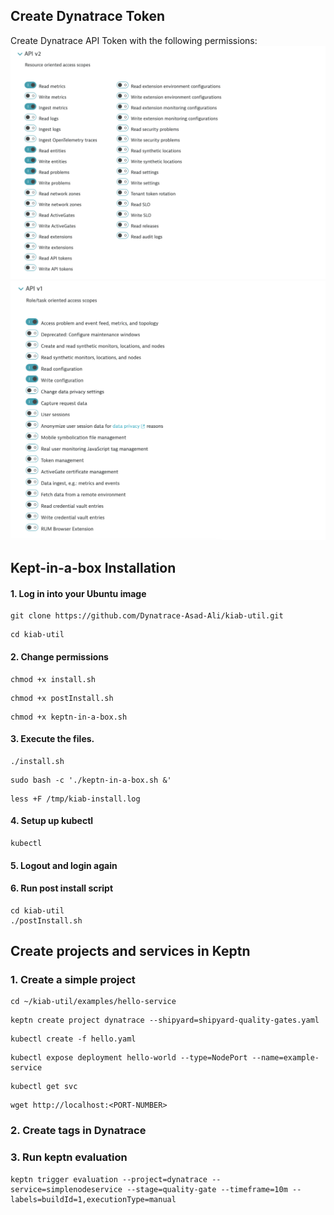 ## Create Dynatrace Token
Create Dynatrace API Token with the following permissions:
![Image of API V2](https://github.com/Dynatrace-Asad-Ali/keptn-in-a-box/blob/master/images/APIV2.png)
![Image of API V1](https://github.com/Dynatrace-Asad-Ali/keptn-in-a-box/blob/master/images/APIV1.png)

## Kept-in-a-box Installation
#### 1. Log in into  your Ubuntu image
```$xslt
git clone https://github.com/Dynatrace-Asad-Ali/kiab-util.git
```
```$xslt
cd kiab-util
```

#### 2. Change permissions

```$xslt
chmod +x install.sh
```

```$xslt
chmod +x postInstall.sh
```
```$xslt
chmod +x keptn-in-a-box.sh
```

#### 3. Execute the files.
```$xslt
./install.sh
```

```$xslt
sudo bash -c './keptn-in-a-box.sh &'
```
```$xslt
less +F /tmp/kiab-install.log
```

#### 4. Setup up kubectl
```$xslt
kubectl
```

#### 5. Logout and login again

#### 6. Run post install script
```$xslt
cd kiab-util
./postInstall.sh
```

## Create projects and services in Keptn

### 1. Create a simple project
```$xslt
cd ~/kiab-util/examples/hello-service
```

```$xslt
keptn create project dynatrace --shipyard=shipyard-quality-gates.yaml
```

```$xslt
kubectl create -f hello.yaml
```

```$xslt
kubectl expose deployment hello-world --type=NodePort --name=example-service
```
```$xslt
kubectl get svc
```
```$xslt
wget http://localhost:<PORT-NUMBER>
```

### 2. Create tags in Dynatrace
### 3. Run keptn evaluation
```$xslt
keptn trigger evaluation --project=dynatrace --service=simplenodeservice --stage=quality-gate --timeframe=10m --labels=buildId=1,executionType=manual
```
